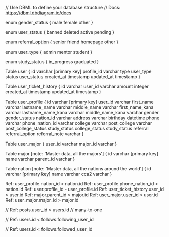 // Use DBML to define your database structure
// Docs: https://dbml.dbdiagram.io/docs

enum gender_status {
male
female
other
}

enum user_status {
banned
deleted
active
pending
}

enum referral_option {
senior
friend
homepage
other
}

enum user_type {
admin
mentor
student
}

enum study_status {
in_progress
graduated
}

Table user {
id varchar [primary key]
profile_id varchar
type user_type
status user_status
created_at timestamp
updated_at timestamp
}

Table user_ticket_history {
id varchar
user_id varchar
amount integer
created_at timestamp
updated_at timestamp
}

Table user_profile {
id varchar [primary key]
user_id varchar
first_name varchar
lastname_name varchar
middle_name varchar
first_name_kana varchar
lastname_name_kana varchar
middle_name_kana varchar
gender gender_status
nation_id varchar
address varchar
birthday datetime
phone varchar
phone_nation_id varchar
college varchar
post_college varchar
post_college_status study_status
college_status study_status
referral referral_option
referral_note varchar
}

Table user_major {
user_id varchar
major_id varchar
}

Table major [note: 'Master data, all the majors'] {
id varchar [primary key]
name varchar
parent_id varchar
}

Table nation [note: 'Master data, all the nations around the world'] {
id varchar [primary key]
name varchar
cca2 varchar
}

Ref: user_profile.nation_id > nation.id
Ref: user_profile.phone_nation_id > nation.id
Ref: user.profile_id - user_profile.id
Ref: user_ticket_history.user_id > user.id
Ref: major.parent_id > major.id
Ref: user_major.user_id > user.id
Ref: user_major.major_id > major.id

// Ref: posts.user_id > users.id // many-to-one

// Ref: users.id < follows.following_user_id

// Ref: users.id < follows.followed_user_id
